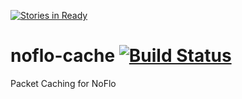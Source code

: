 [![Stories in Ready](https://badge.waffle.io/kenhkan/noflo-cache.png)](https://waffle.io/kenhkan/noflo-cache)  
# noflo-cache [![Build Status](https://secure.travis-ci.org/kenhkan/noflo-cache.png?branch=master)](http://travis-ci.org/kenhkan/noflo-cache)

Packet Caching for NoFlo

